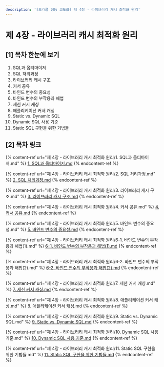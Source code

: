 ```yaml
---
description: '[오라클 성능 고도화] 제 4장 - 라이브러리 캐시 최적화 원리'
---
```


# 제 4장 - 라이브러리 캐시 최적화 원리

## \[1] 목차 한눈에 보기

1. SQL과 옵티마이저
2. SQL 처리과정
3. 라이브러리 캐시 구조
4. 커서 공유
5. 바인드 변수의 중요성
6. 바인드 변수의 부작용과 해법
7. 세션 커서 캐싱
8. 애플리케이션 커서 캐싱
9. Static vs. Dynamic SQL
10. Dynamic SQL 사용 기준
11. Static SQL 구현을 위한 기법들

## \[2] 목차 링크

{% content-ref url="제 4장 - 라이브러리 캐시 최적화 원리/1. SQL과 옵티마이저.md" %}
[1. SQL과 옵티마이저.md](<제 4장 - 라이브러리 캐시 최적화 원리/1. SQL과 옵티마이저.md>)
{% endcontent-ref %}

{% content-ref url="제 4장 - 라이브러리 캐시 최적화 원리/2. SQL 처리과정.md" %}
[2. SQL 처리과정.md](<제 4장 - 라이브러리 캐시 최적화 원리/2. SQL 처리과정.md>)
{% endcontent-ref %}

{% content-ref url="제 4장 - 라이브러리 캐시 최적화 원리/3. 라이브러리 캐시 구조.md" %}
[3. 라이브러리 캐시 구조.md](<제 4장 - 라이브러리 캐시 최적화 원리/3. 라이브러리 캐시 구조.md>)
{% endcontent-ref %}

{% content-ref url="제 4장 - 라이브러리 캐시 최적화 원리/4. 커서 공유.md" %}
[4. 커서 공유.md](<제 4장 - 라이브러리 캐시 최적화 원리/4. 커서 공유.md>)
{% endcontent-ref %}

{% content-ref url="제 4장 - 라이브러리 캐시 최적화 원리/5. 바인드 변수의 중요성.md" %}
[5. 바인드 변수의 중요성.md](<제 4장 - 라이브러리 캐시 최적화 원리/5. 바인드 변수의 중요성.md>)
{% endcontent-ref %}

{% content-ref url="제 4장 - 라이브러리 캐시 최적화 원리/6-1. 바인드 변수의 부작용과 해법(1).md" %}
[6-1. 바인드 변수의 부작용과 해법(1).md](<제 4장 - 라이브러리 캐시 최적화 원리/6-1. 바인드 변수의 부작용과 해법(1).md>)
{% endcontent-ref %}

{% content-ref url="제 4장 - 라이브러리 캐시 최적화 원리/6-2. 바인드 변수의 부작용과 해법(2).md" %}
[6-2. 바인드 변수의 부작용과 해법(2).md](<제 4장 - 라이브러리 캐시 최적화 원리/6-2. 바인드 변수의 부작용과 해법(2).md>)
{% endcontent-ref %}

{% content-ref url="제 4장 - 라이브러리 캐시 최적화 원리/7. 세션 커서 캐싱.md" %}
[7. 세션 커서 캐싱.md](<제 4장 - 라이브러리 캐시 최적화 원리/7. 세션 커서 캐싱.md>)
{% endcontent-ref %}

{% content-ref url="제 4장 - 라이브러리 캐시 최적화 원리/8. 애플리케이션 커서 캐싱.md" %}
[8. 애플리케이션 커서 캐싱.md](<제 4장 - 라이브러리 캐시 최적화 원리/8. 애플리케이션 커서 캐싱.md>)
{% endcontent-ref %}

{% content-ref url="제 4장 - 라이브러리 캐시 최적화 원리/9. Static vs. Dynamic SQL.md" %}
[9. Static vs. Dynamic SQL.md](<제 4장 - 라이브러리 캐시 최적화 원리/9. Static vs. Dynamic SQL.md>)
{% endcontent-ref %}

{% content-ref url="제 4장 - 라이브러리 캐시 최적화 원리/10. Dynamic SQL 사용 기준.md" %}
[10. Dynamic SQL 사용 기준.md](<제 4장 - 라이브러리 캐시 최적화 원리/10. Dynamic SQL 사용 기준.md>)
{% endcontent-ref %}

{% content-ref url="제 4장 - 라이브러리 캐시 최적화 원리/11. Static SQL 구현을 위한 기법들.md" %}
[11. Static SQL 구현을 위한 기법들.md](<제 4장 - 라이브러리 캐시 최적화 원리/11. Static SQL 구현을 위한 기법들.md>)
{% endcontent-ref %}

##
